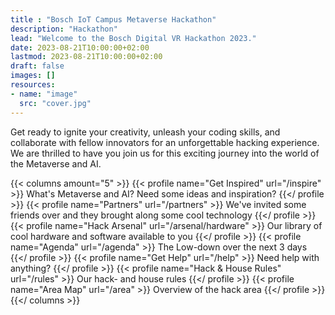 ```yaml
---
title : "Bosch IoT Campus Metaverse Hackathon"
description: "Hackathon"
lead: "Welcome to the Bosch Digital VR Hackathon 2023."
date: 2023-08-21T10:00:00+02:00
lastmod: 2023-08-21T10:00:00+02:00
draft: false
images: []
resources:
- name: "image"
  src: "cover.jpg"
---
```


Get ready to ignite your creativity, unleash your coding skills, and collaborate with fellow innovators for an unforgettable hacking experience. We are thrilled to have you join us for this exciting journey into the world of the Metaverse and AI.

{{< columns amount="5" >}}
  {{< profile name="Get Inspired" url="/inspire" >}}
    What's Metaverse and AI? Need some ideas and inspiration?
  {{</ profile >}}
  {{< profile name="Partners" url="/partners" >}}
    We've invited some friends over and they brought along some cool technology
  {{</ profile >}}
  {{< profile name="Hack Arsenal" url="/arsenal/hardware" >}}
    Our library of cool hardware and software available to you
  {{</ profile >}}
  {{< profile name="Agenda" url="/agenda" >}}
    The Low-down over the next 3 days
  {{</ profile >}}
  {{< profile name="Get Help" url="/help" >}}
    Need help with anything?
  {{</ profile >}}
  {{< profile name="Hack & House Rules" url="/rules" >}}
    Our hack- and house rules
  {{</ profile >}}
  {{< profile name="Area Map" url="/area" >}}
    Overview of the hack area
  {{</ profile >}}
{{</ columns >}}
